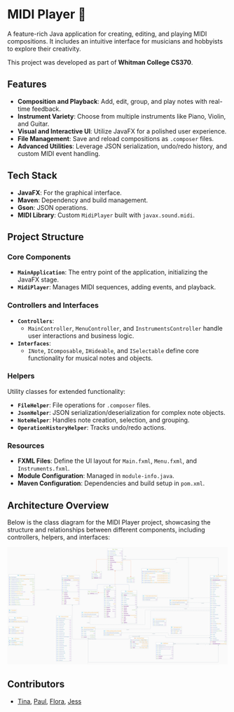 # MIDI Player 🎵

A feature-rich Java application for creating, editing, and playing MIDI compositions. It includes an intuitive interface for musicians and hobbyists to explore their creativity.

This project was developed as part of **Whitman College CS370**.

## Features

- **Composition and Playback**: Add, edit, group, and play notes with real-time feedback.
- **Instrument Variety**: Choose from multiple instruments like Piano, Violin, and Guitar.
- **Visual and Interactive UI**: Utilize JavaFX for a polished user experience.
- **File Management**: Save and reload compositions as `.composer` files.
- **Advanced Utilities**: Leverage JSON serialization, undo/redo history, and custom MIDI event handling.

## Tech Stack

- **JavaFX**: For the graphical interface.
- **Maven**: Dependency and build management.
- **Gson**: JSON operations.
- **MIDI Library**: Custom `MidiPlayer` built with `javax.sound.midi`.

## Project Structure

### Core Components

- **`MainApplication`**: The entry point of the application, initializing the JavaFX stage.
- **`MidiPlayer`**: Manages MIDI sequences, adding events, and playback.

### Controllers and Interfaces

- **`Controllers`**:
  - `MainController`, `MenuController`, and `InstrumentsController` handle user interactions and business logic.
- **`Interfaces`**:
  - `INote`, `IComposable`, `IHideable`, and `ISelectable` define core functionality for musical notes and objects.

### Helpers

Utility classes for extended functionality:
- **`FileHelper`**: File operations for `.composer` files.
- **`JsonHelper`**: JSON serialization/deserialization for complex note objects.
- **`NoteHelper`**: Handles note creation, selection, and grouping.
- **`OperationHistoryHelper`**: Tracks undo/redo actions.

### Resources

- **FXML Files**: Define the UI layout for `Main.fxml`, `Menu.fxml`, and `Instruments.fxml`.
- **Module Configuration**: Managed in `module-info.java`.
- **Maven Configuration**: Dependencies and build setup in `pom.xml`.

## Architecture Overview

Below is the class diagram for the MIDI Player project, showcasing the structure and relationships between different components, including controllers, helpers, and interfaces:

![Class Diagram](./class-diagram.png)

## Contributors

- [Tina](https://github.com/tina-github), [Paul](https://github.com/paul-github), [Flora](https://github.com/flora-github), [Jess](https://github.com/jess-github)

